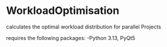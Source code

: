 # WorkloadOptimisation
calculates the optimal workload distribution for parallel Projects

requires the following packages:
-Python 3.13, PyQt5

